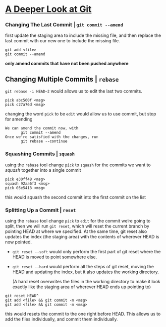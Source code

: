 # [A Deeper Look at Git](https://www.theodinproject.com/lessons/javascript-a-deeper-look-at-git)

### Changing The Last Commit | `git commit --amend`
first update the staging area to include the missing file, and then replace the last commit with our new one to include the missing file.
  ```
  git add <file>
  git commit --amend
  ```
**only amend commits that have not been pushed anywhere**

## Changing Multiple Commits | `rebase`
`git rebase -i HEAD~2` would allows us to edit the last two commits.
```
pick abc560f <msg>
pick c27a76d <msg>
```
changing the word `pick` to be `edit` would allow us to use commit, but stop for amending
```
We can amend the commit now, with
       git commit --amend
Once we're satisfied with the changes, run
       git rebase --continue
```
### Squashing Commits | `squash`
using the `rebase` tool change `pick` to `squash` for the commits we want to _squash_ together into a single commit
```
pick e30ff48 <msg>
squash 92aa6f3 <msg>
pick 05e5413 <msg>
```
this would squash the second commit into the first commit on the list
### Splitting Up a Commit | `reset`
using the `rebase` tool change `pick` to `edit` for the commit we’re going to split, then we will run `git reset`, which will reset the current branch by pointing HEAD at where we specified. At the same time, git reset also updates the index (the staging area) with the contents of wherever HEAD is now pointed.

- `git reset --soft` would only perform the first part of git reset where the HEAD is moved to point somewhere else.
- `git reset --hard` would perform all the steps of git reset, moving the HEAD and updating the index, but it also updates the working directory.

  (A hard reset overwrites the files in the working directory to make it look exactly like the staging area of wherever HEAD ends up pointing to)
```
git reset HEAD^
git add <file> && git commit -m <msg>
git add <file> && git commit -m <msg>
```
this would resets the commit to the one right before HEAD. This allows us to add the files individually, and commit them individually.

